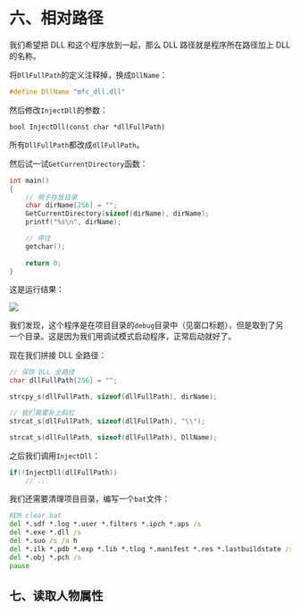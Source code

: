 # 六、相对路径

我们希望把 DLL 和这个程序放到一起，那么 DLL 路径就是程序所在路径加上 DLL 的名称。

将`DllFullPath`的定义注释掉，换成`DllName`：

```cpp
#define DllName "mfc_dll.dll"
```

然后修改`InjectDll`的参数：

```
bool InjectDll(const char *dllFullPath)
```

所有`DllFullPath`都改成`dllFullPath`。

然后试一试`GetCurrentDirectory`函数：

```cpp
int main()
{
    // 用于存放目录
    char dirName[256] = "";
    GetCurrentDirectory(sizeof(dirName), dirName);
    printf("%s\n", dirName);

    // 停住
    getchar();
    
    return 0;
}
```

这是运行结果：

![](https://wx3.sinaimg.cn/large/841aea59ly1foewzj4ny2j20fj02d749.jpg)

我们发现，这个程序是在项目目录的`debug`目录中（见窗口标题），但是取到了另一个目录。这是因为我们用调试模式启动程序，正常启动就好了。

现在我们拼接 DLL 全路径：

```cpp
// 保存 DLL 全路径
char dllFullPath[256] = "";

strcpy_s(dllFullPath, sizeof(dllFullPath), dirName);

// 我们需要补上斜杠
strcat_s(dllFullPath, sizeof(dllFullPath), "\\");

strcat_s(dllFullPath, sizeof(dllFullPath), DllName);
```

之后我们调用`InjectDll`：

```cpp
if(!InjectDll(dllFullPath))
    // ...
```

我们还需要清理项目目录，编写一个`bat`文件：

```bat
REM clear.bat
del *.sdf *.log *.user *.filters *.ipch *.aps /s
del *.exe *.dll /s
del *.suo /s /a h
del *.ilk *.pdb *.exp *.lib *.tlog *.manifest *.res *.lastbuildstate /s
del *.obj *.pch /s
pause
```

## 七、读取人物属性
